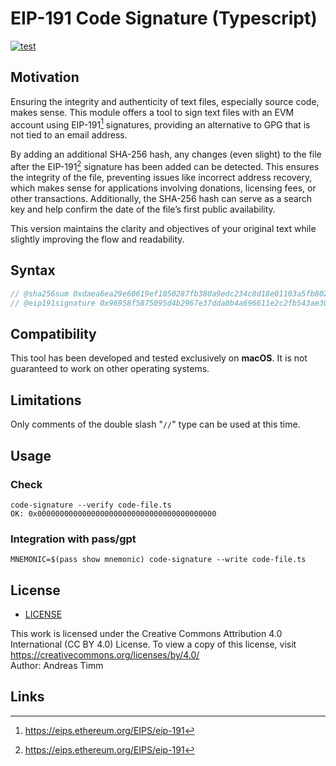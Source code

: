 # EIP-191 Code Signature (Typescript)

[![test](https://github.com/andreas-timm/code-signature-ts/actions/workflows/test.yml/badge.svg)](https://github.com/andreas-timm/code-signature-ts/actions/workflows/test.yml)  

## Motivation
Ensuring the integrity and authenticity of text files, especially source code, makes sense. This module offers a tool to sign text files with an EVM account using EIP-191[^1] signatures, providing an alternative to GPG that is not tied to an email address.

By adding an additional SHA-256 hash, any changes (even slight) to the file after the EIP-191[^1] signature has been added can be detected. This ensures the integrity of the file, preventing issues like incorrect address recovery, which makes sense for applications involving donations, licensing fees, or other transactions. Additionally, the SHA-256 hash can serve as a search key and help confirm the date of the file’s first public availability.

This version maintains the clarity and objectives of your original text while slightly improving the flow and readability.

## Syntax

```ts
// @sha256sum 0xdaea6ea29e60619ef1050287fb380a9edc234c8d18e01103a5fb8027694f91f4
// @eip191signature 0x96958f5875095d4b2967e37dda0b4a696611e2c2fb543ae30be41056f94b97f31d40970caf2ceeec179b2cfe23a7e37a1ef44a817113dc3a368f9296adab93531c
```

## Compatibility
This tool has been developed and tested exclusively on **macOS**. It is not guaranteed to work on other operating systems.

## Limitations
Only comments of the double slash "`//`" type can be used at this time.

## Usage
### Check
```shell
code-signature --verify code-file.ts
OK: 0x0000000000000000000000000000000000000000
```

### Integration with pass/gpt
```shell
MNEMONIC=$(pass show mnemonic) code-signature --write code-file.ts
```

## License
- [LICENSE](https://github.com/andreas-timm/code-signature-ts/blob/main/LICENSE)

This work is licensed under the Creative Commons Attribution 4.0 International (CC BY 4.0) License.
To view a copy of this license, visit https://creativecommons.org/licenses/by/4.0/  
Author: Andreas Timm

## Links
[^1]: https://eips.ethereum.org/EIPS/eip-191
